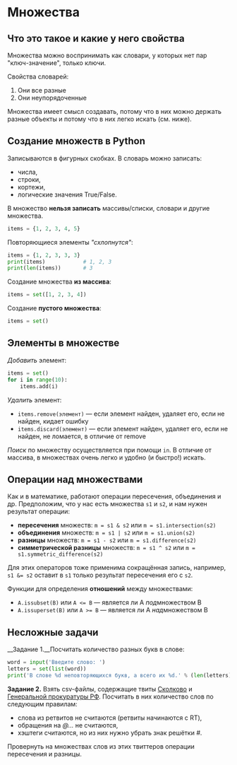 # Множества

## Что это такое и какие у него свойства
Множества можно воспринимать как словари, у которых нет пар "ключ-значение", только ключи.

Свойства словарей:
1. Они все разные
2. Они неупорядоченные

Множества имеет смысл создавать, потому что в них можно держать разные объекты и потому что в них легко искать (см. ниже).

## Создание множеств в Python
Записываются в фигурных скобках. В словарь можно записать:
* числа,
* строки,
* кортежи,
* логические значения True/False.

В множество __нельзя записать__ массивы/списки, словари и другие множества.

```python
items = {1, 2, 3, 4, 5}
```

Повторяющиеся элементы *"схлопнутся"*:
```python
items = {1, 2, 3, 3, 3}
print(items)            # 1, 2, 3
print(len(items))       # 3
```

Создание множества __из массива__: 
```python
items = set([1, 2, 3, 4])
```

Создание __пустого множества__:
```python
items = set()
```

## Элементы в множестве
*Добавить* элемент:
```python
items = set()
for i in range(10):
    items.add(i)
```

*Удалить* элемент:
* `items.remove(элемент)` — если элемент найден, удаляет его, если не найден, кидает ошибку
* `items.discard(элемент)` — если элемент найден, удаляет его, если не найден, не ломается, в отличие от remove

*Поиск* по множеству осуществляется при помощи `in`. В отличие от массива, в множествах очень легко и удобно (и быстро!) искать. 

## Операции над множествами

Как и в математике, работают операции пересечения, объединения и др. Предположим, что у нас есть множества `s1` и `s2`, и нам нужен результат операции:
* __пересечения__ множеств: `m = s1 & s2` или `m = s1.intersection(s2)`
* __объединения__ множеств: `m = s1 | s2` или `m = s1.union(s2)`
* __разницы__ множеств: `m = s1 - s2` или `m = s1.difference(s2)`
* __симметрической разницы__ множеств: `m = s1 ^ s2` или `m = s1.symmetric_difference(s2)`

Для этих операторов тоже применима сокращённая запись, например, `s1 &= s2` оставит в `s1` только результат пересечения его с `s2`.


Функции для определения __отношений__ между множествами:
* `A.issubset(B)` или `A <= B` — является ли А *под*множеством В
* `A.issuperset(B)` или `A >= B` — является ли А *над*множеством В

## Несложные задачи

__Задание 1.__Посчитать количество разных букв в слове:
```python
word = input('Введите слово: ')
letters = set(list(word))
print('В слове %d неповторяющихся букв, а всего их %d.' % (len(letters), len(word)))
```

__Задание 2.__ Взять csv-файлы, содержащие твиты [Сколково](https://github.com/elmiram/2016learnpython/blob/master/data/skolkovo_ru.csv) и [Генеральной прокуратуры РФ](https://github.com/elmiram/2016learnpython/blob/master/data/Genproc.csv). Посчитать в них количество слов по следующим правилам:
  * слова из ретвитов не считаются (ретвиты начинаются с RT),
  * обращения на  *@...* не считаются,
  * хэштеги считаются, но из них нужно убрать знак решётки *#*.

Провернуть на множествах слов из этих твиттеров операции пересечения и разницы.